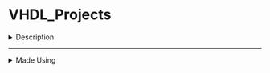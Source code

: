 # VHDL_Projects

<details>
<summary>Description</summary>
Lab Assigments from Bachelor Degree in Computer Engineering. It includes all VHDL projects developed during classes
</details>

----

<details>
<summary>Made Using</summary>
<b>Quartus Prime<b/>

![Quartus](https://i.imgur.com/EGLjymI.png)
</details>
